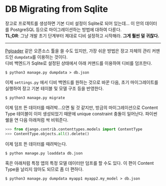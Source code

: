 # DB Migrating from Sqlite

장고로 프로젝트를 생성하면 기본 디비 설정이 Sqlite로 되어 있는데... 이 안의 데이터를 PostgreSQL 등으로 마이그레이션하는 방법에 대하여 다룬다.  
**TL;DR**: 그냥 개발 초기 단계부터 제대로 디비 설정하고 시작해라. **그게 훨씬 덜 귀찮다.**  

---

[Pgloader] 같은 오픈소스 툴을 쓸 수도 있지만, 가장 쉬운 방법은 장고 자체의 관리 커맨드인 `dumpdata`를 이용하는 것이다.  
디비 백엔드가 Sqlite로 설정된 상태에서 아래 커맨드를 이용하여 디비를 덤프한다.

```
$ python3 manage.py dumpdata > db.json
```

이제 `settings.py` 에서 디비 백엔드를 원하는 것으로 바꾼 다음, 초기 마이그레이트를 실행하여 장고 기본 테이블 및 모델 구조 등을 반영한다.

```
$ python3 manage.py migrate
```

이제 덤프 뜬 데이터를 때려박...으면 될 것 같지만, 방금의 마이그레이션으로 Content Type 테이블이 이미 생성되었기 때문에 unique constraint 충돌이 일어난다. 파이썬 쉘을 연 다음 아래처럼 싹 비워준다.

```python
>>> from django.contrib.contenttypes.models import ContentType
>>> ContentType.objects.all().delete()
```

이제 덤프 뜬 데이터를 때려박는다.

```
$ python manage.py loaddata db.json
```

혹은 아래처럼 특정 앱의 특정 모델 데이터만 덤프를 할 수도 있다.
이 편이 Content Type을 날리지 않아도 되므로 좀 더 편하다.

```
$ python3 manage.py dumpdata myapp1 myapp2.my_model > db.json
```


[Pgloader]:https://pgloader.io
